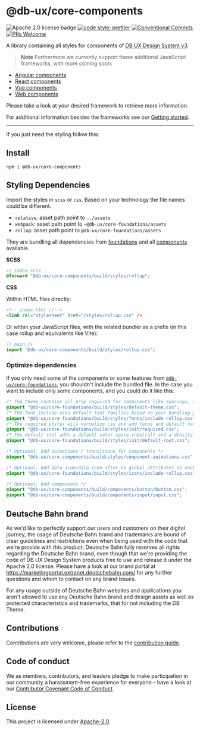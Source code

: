 # @db-ux/core-components

![Apache 2.0 license badge](https://img.shields.io/badge/License-Apache_2.0-blue.svg)
[![code style: prettier](https://img.shields.io/badge/code_style-prettier-ff69b4.svg?style=flat-square)](https://github.com/prettier/prettier)
[![Conventional Commits](https://img.shields.io/badge/Conventional%20Commits-1.0.0-yellow.svg)](https://conventionalcommits.org)
[![PRs Welcome](https://img.shields.io/badge/PRs-welcome-brightgreen.svg?style=flat-square)](https://makeapullrequest.com)

A library containing all styles for components of [DB UX Design System v3](https://github.com/db-ux-design-system/core-web).

> **Note**
> Furthermore we currently support these additional JavaScript frameworks, with more coming soon:

- [Angular components](https://www.npmjs.com/package/@db-ux/ngx-core-components)
- [React components](https://www.npmjs.com/package/@db-ux/react-core-components)
- [Vue components](https://www.npmjs.com/package/@db-ux/v-core-components)
- [Web components](https://www.npmjs.com/package/@db-ux/wc-core-components)

Please take a look at your desired framework to retrieve more information.

For additional information besides the frameworks see our [Getting started](https://github.com/db-ux-design-system/core-web/tree/main/packages/components/docs/getting-started.md).

---

If you just need the styling follow this:

## Install

`npm i @db-ux/core-components`

## Styling Dependencies

Import the styles in `scss` or `css`. Based on your technology the file names could be different.

- `relative`: asset path point to `../assets`
- `webpack`: asset path point to `~@db-ux/core-foundations/assets`
- `rollup`: asset path point to `@db-ux/core-foundations/assets`

They are bundling all dependencies from [foundations](https://www.npmjs.com/package/@db-ux/core-foundations) and all [components](https://github.com/db-ux-design-system/core-web/blob/main/packages/components/src/styles/db-ux-components.scss) available.

**SCSS**

```scss
// index.scss
@forward "@db-ux/core-components/build/styles/rollup";
```

**CSS**

Within HTML files directly:

```html
<!-- index.html //-->
<link rel="stylesheet" href="/styles/rollup.css" />
```

Or within your JavaScript files, with the related bundler as a prefix (in this case rollup and equivalents like Vite):

```js
// main.js
import "@db-ux/core-components/build/styles/rollup.css";
```

### Optimize dependencies

If you only need some of the components or some features from [`@db-ux/core-foundations`](https://www.npmjs.com/package/@db-ux/core-foundations), you shouldn't include the bundled file.
In the case you want to include only some components, and you could do it like this:

```css
/* The theme contains all prop required for components like spacings, colors, ... */
@import "@db-ux/core-foundations/build/styles/default-theme.css";
/* The font include uses default font families based on your bundling paths (relative, absolute, webpack, rollup) */
@import "@db-ux/core-foundations/build/styles/fonts/include-rollup.css";
/* The required styles will normalize css and add focus and default font to body */
@import "@db-ux/core-foundations/build/styles/init/required.css";
/* The default root adds a default color space (neutral) and a density (regular) */
@import "@db-ux/core-foundations/build/styles/init/default-root.css";

/* Optional: Add animations / transitions for components */
@import "@db-ux/core-components/build/styles/component-animations.css";

/* Optional: Add data-icon/data-icon-after to global attributes to enable icons for components */
@import "@db-ux/core-foundations/build/styles/icons/include-rollup.css";

/* Optional: Add components */
@import "@db-ux/core-components/build/components/button/button.css";
@import "@db-ux/core-components/build/components/input/input.css";
```

## Deutsche Bahn brand

As we'd like to perfectly support our users and customers on their digital journey, the usage of Deutsche Bahn brand and trademarks are bound of clear guidelines and restrictions even when being used with the code that we're provide with this product; Deutsche Bahn fully reserves all rights regarding the Deutsche Bahn brand, even though that we're providing the code of DB UX Design System products free to use and release it under the Apache 2.0 license.
Please have a look at our brand portal at <https://marketingportal.extranet.deutschebahn.com/> for any further questions and whom to contact on any brand issues.

For any usage outside of Deutsche Bahn websites and applications you aren't allowed to use any Deutsche Bahn brand and
design assets as well as protected characteristics and trademarks, that for not including the DB Theme.

## Contributions

Contributions are very welcome, please refer to the [contribution guide](https://github.com/db-ux-design-system/core-web/blob/main/CONTRIBUTING.md).

## Code of conduct

We as members, contributors, and leaders pledge to make participation in our
community a harassment-free experience for everyone – have a look at our [Contributor Covenant Code of Conduct](https://github.com/db-ux-design-system/core-web/blob/main/CODE-OF-CONDUCT.md).

## License

This project is licensed under [Apache-2.0](LICENSE).

